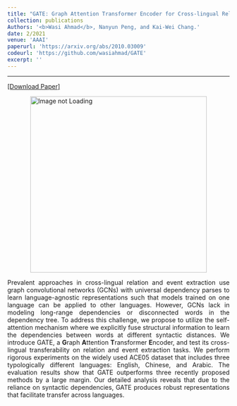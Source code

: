 ```yaml
---
title: "GATE: Graph Attention Transformer Encoder for Cross-lingual Relation and Event Extraction"
collection: publications
Authors: '<b>Wasi Ahmad</b>, Nanyun Peng, and Kai-Wei Chang.'
date: 2/2021
venue: 'AAAI'
paperurl: 'https://arxiv.org/abs/2010.03009'
codeurl: 'https://github.com/wasiahmad/GATE'
excerpt: ''
---
```

---
<a href='https://arxiv.org/pdf/2010.03009.pdf' target="_blank">[Download Paper]</a>

<div style='display: flex; justify-content: center;'>
  <img src='https://github.com/wasiahmad/wasiahmad.github.io/blob/master/files/publications/2021/Poster_GATE.png' alt='Image not Loading' style='width:400px;' align='middle'>
</div>

<p align="justify">
Prevalent approaches in cross-lingual relation and event extraction use graph convolutional networks (GCNs) with universal dependency parses to learn 
language-agnostic representations such that models trained on one language can be applied to other languages. However, GCNs lack in modeling long-range 
dependencies or disconnected words in the dependency tree. To address this challenge, we propose to utilize the self-attention mechanism where we explicitly 
fuse structural information to learn the dependencies between words at different syntactic distances. We introduce GATE, 
a <b>G</b>raph <b>A</b>ttention <b>T</b>ransformer <b>E</b>ncoder, and test its cross-lingual transferability on relation and event extraction tasks. 
We perform rigorous experiments on the widely used ACE05 dataset that includes three typologically different languages: English, Chinese, and Arabic. 
The evaluation results show that GATE outperforms three recently proposed methods by a large margin. Our detailed analysis reveals that due to the reliance 
on syntactic dependencies, GATE produces robust representations that facilitate transfer across languages.
</p>

